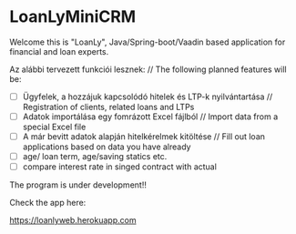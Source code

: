 # LoanLyMiniCRM

Welcome this is "LoanLy", Java/Spring-boot/Vaadin based application for financial and loan experts.

Az alábbi tervezett funkciói lesznek: // The following planned features will be:

- [ ] Ügyfelek, a hozzájuk kapcsolódó hitelek és LTP-k nyilvántartása // Registration of clients, related loans and LTPs
- [ ] Adatok importálása egy fomrázott Excel fájlból // Import data from a special Excel file
- [ ] A már bevitt adatok alapján hitelkérelmek kitöltése // Fill out loan applications based on data you have already 
- [ ] age/ loan term, age/saving statics etc. 
- [ ] compare interest rate in singed contract with actual

The program is under development!!

Check the app here:

https://loanlyweb.herokuapp.com

